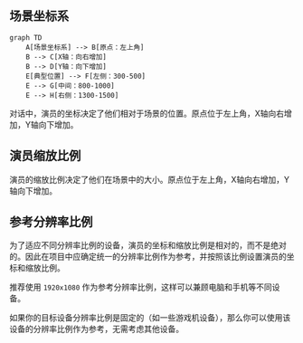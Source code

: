 ## 场景坐标系

```mermaid
graph TD
    A[场景坐标系] --> B[原点：左上角]
    B --> C[X轴：向右增加]
    B --> D[Y轴：向下增加]
    E[典型位置] --> F[左侧：300-500]
    E --> G[中间：800-1000]
    E --> H[右侧：1300-1500]
```

对话中，演员的坐标决定了他们相对于场景的位置。原点位于左上角，X轴向右增加，Y轴向下增加。

## 演员缩放比例

演员的缩放比例决定了他们在场景中的大小。原点位于左上角，X轴向右增加，Y轴向下增加。

## 参考分辨率比例

为了适应不同分辨率比例的设备，演员的坐标和缩放比例是相对的，而不是绝对的。因此在项目中应确定统一的分辨率比例作为参考，并按照该比例设置演员的坐标和缩放比例。

推荐使用 `1920x1080` 作为参考分辨率比例，这样可以兼顾电脑和手机等不同设备。

如果你的目标设备分辨率比例是固定的（如一些游戏机设备），那么你可以使用该设备的分辨率比例作为参考，无需考虑其他设备。
